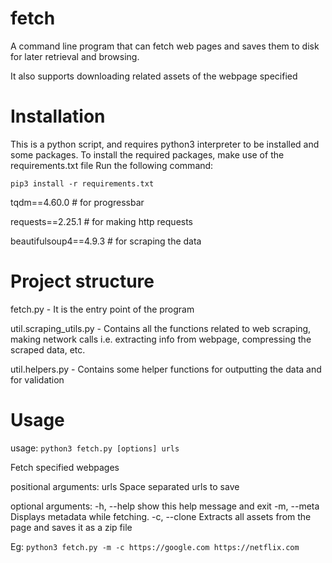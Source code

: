 # fetch
A command line program that can fetch web pages and saves them to disk for later retrieval and browsing.

It also supports downloading related assets of the webpage specified

# Installation
This is a python script, and requires python3 interpreter to be installed and some packages.
To install the required packages, make use of the requirements.txt file
Run the following command:

`pip3 install -r requirements.txt`


tqdm==4.60.0 # for progressbar

requests==2.25.1 # for making http requests

beautifulsoup4==4.9.3 # for scraping the data

# Project structure

fetch.py - It is the entry point of the program

util.scraping_utils.py - Contains all the functions related to web scraping, making network calls i.e. extracting info from webpage, compressing the scraped data, etc.

util.helpers.py - Contains some helper functions for outputting the data and for validation

# Usage
usage: `python3 fetch.py [options] urls`

Fetch specified webpages

positional arguments:
  urls             Space separated urls to save

optional arguments:
  -h, --help       show this help message and exit
  -m, --meta    Displays metadata while fetching.
  -c, --clone  Extracts all assets from the page and saves it as a zip file

Eg: `python3 fetch.py -m -c https://google.com https://netflix.com`


